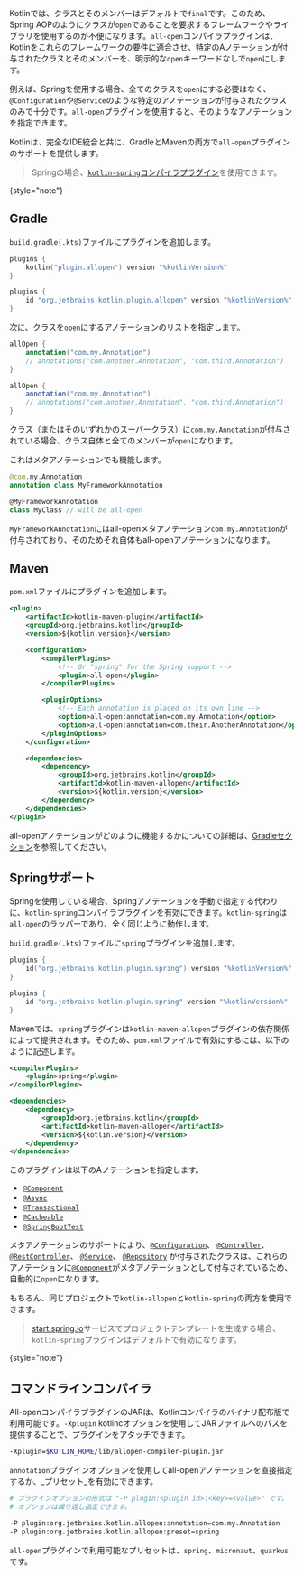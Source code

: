 [//]: # (title: All-open コンパイラプラグイン)

Kotlinでは、クラスとそのメンバーはデフォルトで`final`です。このため、Spring AOPのようにクラスが`open`であることを要求するフレームワークやライブラリを使用するのが不便になります。`all-open`コンパイラプラグインは、Kotlinをこれらのフレームワークの要件に適合させ、特定のAノテーションが付与されたクラスとそのメンバーを、明示的な`open`キーワードなしで`open`にします。

例えば、Springを使用する場合、全てのクラスを`open`にする必要はなく、`@Configuration`や`@Service`のような特定のアノテーションが付与されたクラスのみで十分です。`all-open`プラグインを使用すると、そのようなアノテーションを指定できます。

Kotlinは、完全なIDE統合と共に、GradleとMavenの両方で`all-open`プラグインのサポートを提供します。

> Springの場合、[`kotlin-spring`コンパイラプラグイン](#spring-support)を使用できます。
>
{style="note"}

## Gradle

`build.gradle(.kts)`ファイルにプラグインを追加します。

<tabs group="build-script">
<tab title="Kotlin" group-key="kotlin">

```kotlin
plugins {
    kotlin("plugin.allopen") version "%kotlinVersion%"
}
```

</tab>
<tab title="Groovy" group-key="groovy">

```groovy
plugins {
    id "org.jetbrains.kotlin.plugin.allopen" version "%kotlinVersion%"
}
```

</tab>
</tabs>

次に、クラスを`open`にするアノテーションのリストを指定します。

<tabs group="build-script">
<tab title="Kotlin" group-key="kotlin">

```kotlin
allOpen {
    annotation("com.my.Annotation")
    // annotations("com.another.Annotation", "com.third.Annotation")
}
```

</tab>
<tab title="Groovy" group-key="groovy">

```groovy
allOpen {
    annotation("com.my.Annotation")
    // annotations("com.another.Annotation", "com.third.Annotation")
}
```

</tab>
</tabs>

クラス（またはそのいずれかのスーパークラス）に`com.my.Annotation`が付与されている場合、クラス自体と全てのメンバーが`open`になります。

これはメタアノテーションでも機能します。

```kotlin
@com.my.Annotation
annotation class MyFrameworkAnnotation

@MyFrameworkAnnotation
class MyClass // will be all-open
```

`MyFrameworkAnnotation`にはall-openメタアノテーション`com.my.Annotation`が付与されており、そのためそれ自体もall-openアノテーションになります。

## Maven

`pom.xml`ファイルにプラグインを追加します。

```xml
<plugin>
    <artifactId>kotlin-maven-plugin</artifactId>
    <groupId>org.jetbrains.kotlin</groupId>
    <version>${kotlin.version}</version>

    <configuration>
        <compilerPlugins>
            <!-- Or "spring" for the Spring support -->
            <plugin>all-open</plugin>
        </compilerPlugins>

        <pluginOptions>
            <!-- Each annotation is placed on its own line -->
            <option>all-open:annotation=com.my.Annotation</option>
            <option>all-open:annotation=com.their.AnotherAnnotation</option>
        </pluginOptions>
    </configuration>

    <dependencies>
        <dependency>
            <groupId>org.jetbrains.kotlin</groupId>
            <artifactId>kotlin-maven-allopen</artifactId>
            <version>${kotlin.version}</version>
        </dependency>
    </dependencies>
</plugin>
```

all-openアノテーションがどのように機能するかについての詳細は、[Gradleセクション](#gradle)を参照してください。

## Springサポート

Springを使用している場合、Springアノテーションを手動で指定する代わりに、`kotlin-spring`コンパイラプラグインを有効にできます。`kotlin-spring`は`all-open`のラッパーであり、全く同じように動作します。

`build.gradle(.kts)`ファイルに`spring`プラグインを追加します。

<tabs group="build-script">
<tab title="Kotlin" group-key="kotlin">

```kotlin
plugins {
    id("org.jetbrains.kotlin.plugin.spring") version "%kotlinVersion%"
}
```

</tab>
<tab title="Groovy" group-key="groovy">

```groovy
plugins {
    id "org.jetbrains.kotlin.plugin.spring" version "%kotlinVersion%"
}
```

</tab>
</tabs>

Mavenでは、`spring`プラグインは`kotlin-maven-allopen`プラグインの依存関係によって提供されます。そのため、`pom.xml`ファイルで有効にするには、以下のように記述します。

```xml
<compilerPlugins>
    <plugin>spring</plugin>
</compilerPlugins>

<dependencies>
    <dependency>
        <groupId>org.jetbrains.kotlin</groupId>
        <artifactId>kotlin-maven-allopen</artifactId>
        <version>${kotlin.version}</version>
    </dependency>
</dependencies>
```

このプラグインは以下のAノテーションを指定します。
* [`@Component`](https://docs.spring.io/spring-framework/docs/current/javadoc-api/org/springframework/stereotype/Component.html)
* [`@Async`](https://docs.spring.io/spring/docs/current/javadoc-api/org/springframework/scheduling/annotation/Async.html)
* [`@Transactional`](https://docs.spring.io/spring-framework/docs/current/javadoc-api/org/springframework/transaction/annotation/Transactional.html)
* [`@Cacheable`](https://docs.spring.io/spring-framework/docs/current/javadoc-api/org/springframework/cache/annotation/Cacheable.html)
* [`@SpringBootTest`](https://docs.spring.io/spring-boot/docs/current/api/org/springframework/boot/test/context/SpringBootTest.html)

メタアノテーションのサポートにより、[`@Configuration`](https://docs.spring.io/spring/docs/current/javadoc-api/org/springframework/context/annotation/Configuration.html)、
[`@Controller`](https://docs.spring.io/spring-framework/docs/current/javadoc-api/org/springframework/stereotype/Controller.html)、
[`@RestController`](https://docs.spring.io/spring/docs/current/javadoc-api/org/springframework/web/bind/annotation/RestController.html)、
[`@Service`](https://docs.spring.io/spring/docs/current/javadoc-api/org/springframework/stereotype/Service.html)、
[`@Repository`](https://docs.spring.io/spring-framework/docs/current/javadoc-api/org/springframework/stereotype/Repository.html)
が付与されたクラスは、これらのアノテーションに[`@Component`](https://docs.spring.io/spring-framework/docs/current/javadoc-api/org/springframework/stereotype/Component.html)がメタアノテーションとして付与されているため、自動的に`open`になります。

もちろん、同じプロジェクトで`kotlin-allopen`と`kotlin-spring`の両方を使用できます。

> [start.spring.io](https://start.spring.io/#!language=kotlin)サービスでプロジェクトテンプレートを生成する場合、`kotlin-spring`プラグインはデフォルトで有効になります。
>
{style="note"}

## コマンドラインコンパイラ

All-openコンパイラプラグインのJARは、Kotlinコンパイラのバイナリ配布版で利用可能です。`-Xplugin` kotlincオプションを使用してJARファイルへのパスを提供することで、プラグインをアタッチできます。

```bash
-Xplugin=$KOTLIN_HOME/lib/allopen-compiler-plugin.jar
```

`annotation`プラグインオプションを使用してall-openアノテーションを直接指定するか、_プリセット_を有効にできます。

```bash
# プラグインオプションの形式は "-P plugin:<plugin id>:<key>=<value>" です。
# オプションは繰り返し指定できます。

-P plugin:org.jetbrains.kotlin.allopen:annotation=com.my.Annotation
-P plugin:org.jetbrains.kotlin.allopen:preset=spring
```

`all-open`プラグインで利用可能なプリセットは、`spring`、`micronaut`、`quarkus`です。